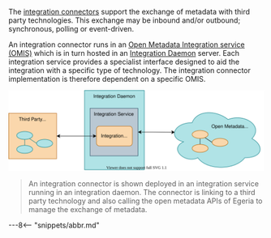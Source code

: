 <!-- SPDX-License-Identifier: CC-BY-4.0 -->
<!-- Copyright Contributors to the ODPi Egeria project 2020. -->


The [integration connectors](/concepts/integration-connector) support the exchange of metadata with third party technologies.  This exchange may be inbound and/or outbound; synchronous, polling or event-driven. 

An integration connector runs in an [Open Metadata Integration service (OMIS)](/services/omis) which is in turn hosted in an [Integration Daemon](/concepts/integration-daemon) server.  Each integration service provides a specialist interface designed to aid the integration with a specific type of technology.  The integration connector implementation is therefore dependent on a specific OMIS.

![Deployed Integration Connector](/connectors/integration/integration-connectors.svg)
> An integration connector is shown deployed in an integration service running in an integration daemon.  The connector is linking to a third party technology and also calling the open metadata APIs of Egeria to manage the exchange of metadata.


---8<-- "snippets/abbr.md"
